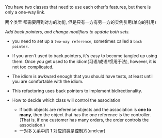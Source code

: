 You have two classes that need to use each other's features, but there is only a one-way link.

两个类里 都需要用到对方的功能, 但是只有一方有另一方的实例引用(单向的引用)

*Add back pointers, and change modifiers to update both sets.*

+ you need to set up a `two-way reference`, sometimes called a `back pointer`.

+ If you aren't used to back pointers, it's easy to become tangled up using them. Once you get used to the idiom(习语/成语/惯用于法), however, it is not too complicated.

+ The idiom is awkward enough that you should have tests, at least until you are comfortable with the idiom.

+ This refactoring uses back pointers to implement bidirectionality.

+ How to decide which class will control the association
    + If both objects are reference objects and the association is **one to many**, then the object that has the one reference is the controller. (That is, if one customer has many orders, the order controls the association.)
    + 一对多关系中的 1 对应的类是控制方(unclear)
